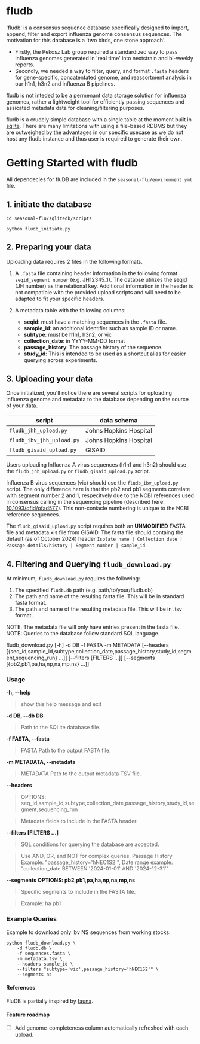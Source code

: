 # fludb

'fludb' is a consensus sequence database specifically designed to import, append, filter and export influenza genome consensus sequences. The motivation for this database is a 'two birds, one stone approach'.
- Firstly, the Pekosz Lab group required a standardized way to pass Influenza genomes generated in 'real time' into nextstrain and bi-weekly reports. 
- Secondly, we needed a way to filter, query, and format `.fasta` headers for gene-specific, concatentated genome, and reassortment analysis in our h1n1, h3n2 and influenza B pipelines.

fludb is not inteded to be a permenant data storage solution for influenza genomes, rather a lightweight tool for efficiently passing sequences and assicated metadata data for cleaning/filtering purposes. 

fludb is a crudely simple database with a single table at the moment built in [sqlite](https://www.sqlite.org/). There are many limitations with using a file-based RDBMS but they are outweighed by the advantages in our specific usecase as we do not host any fludb instance and thus user is required to generate their own.

# Getting Started with fludb

All dependecies for fluDB are included in the `seasonal-flu/environment.yml` file.

## 1. initiate the database

```shell
cd seasonal-flu/sqlitedb/scripts 

python fludb_initiate.py
```
## 2. Preparing your data
 
Uploading data requires 2 files in the following formats.

1. A `.fasta` file containing header information in the following format `seqid_segment number` (e.g. JH12345_1). The databse utilizes the seqid (JH number) as the relational key. Additional information in the header is not compatible with the provided upload scripts and will need to be adapted to fit your specific headers. 

2. A metadata table with the following columns:
   - **seqid**: must have a matching sequences in the `.fasta` file.
   - **sample_id**: an additional identifier such as sample ID or name. 
   - **subtype**: must be h1n1, h3n2, or vic
   - **collection_date**: in YYYY-MM-DD format
   - **passage_history**: The passage history of the sequence. 
   - **study_id**: This is intended to be used as a shortcut alias for easier querying across experiments. 

## 3. Uploading your data

Once initialized, you'll notice there are several scripts for uploading influenza genome and metadata to the database depending on the source of your data.

|script|data schema|
|--|--|
|`fludb_jhh_upload.py`|Johns Hopkins Hospital|
|`fludb_ibv_jhh_upload.py`|Johns Hopkins Hospital|
|`fludb_gisaid_upload.py`|GISAID|

Users uploading Influenza A virus sequences (h1n1 and h3n2) should use the `fludb_jhh_upload.py` or `fludb_gisaid_upload.py` script. 

Influenza B virus sequences (vic) should use the `fludb_ibv_upload.py` script. The only difference here is that the pb2 and pb1 segments correlate with segment number 2 and 1, respecitvely due to the NCBI references used in consensus calling in the sequencing pipeline (described here: [10.1093/ofid/ofad577](https://academic.oup.com/ofid/article/10/12/ofad577/7424824?login=false)). This non-coniacle numbering is unique to the NCBI reference sequences.

The `fludb_gisaid_upload.py` script requires both an **UNMODIFIED** FASTA file and metadata.xls file from GISAID. The fasta file should containg the default (as of October 2024) header `Isolate name | Collection date | Passage details/history | Segment number | sample_id`.


## 4. Filtering and Querying `fludb_download.py` 

At minimum, `fludb_download.py` requires the following:

1. The specified `fludb.db` path (e.g. path/to/your/fludb.db)
2. The path and name of the resulting fasta file. This will be in standard fasta format.
3. The path and name of the resulting metadata file. This will be in .tsv format. 

NOTE: The metadata file will only have entries present in the fasta file.
NOTE: Queries to the database follow standard SQL language. 

fludb_download.py [-h] -d DB -f FASTA -m METADATA [--headers [{seq_id,sample_id,subtype,collection_date,passage_history,study_id,segment,sequencing_run} ...]] [--filters [FILTERS ...]]
                         [--segments [{pb2,pb1,pa,ha,np,na,mp,ns} ...]]

### Usage

**-h, --help**

> show this help message and exit

**-d DB, --db DB**        

> Path to the SQLite database file.

**-f FASTA, --fasta** 

> FASTA Path to the output FASTA file.

**-m METADATA, --metadata** 

> METADATA Path to the output metadata TSV file.

**--headers**

> OPTIONS: seq_id,sample_id,subtype,collection_date,passage_history,study_id,segment,sequencing_run

> Metadata fields to include in the FASTA header.

**--filters [FILTERS ...]**

> SQL conditions for querying the database are accepted. 

> Use AND, OR, and NOT for complex queries. Passage History Example: "passage_history='hNEC1S2'", Date range example: "collection_date BETWEEN '2024-01-01' AND '2024-12-31'"

**--segments OPTIONS: pb2,pb1,pa,ha,np,na,mp,ns**
    
> Specific segments to include in the FASTA file. 

> Example: ha pb1 

### Example Queries

Example to download only ibv NS sequences from working stocks: 

```shell
python fludb_download.py \
    -d fludb.db \
    -f sequences.fasta \
    -m metadata.tsv \
    --headers sample_id \
    --filters "subtype='vic',passage_history='hNEC1S2'" \
    --segments ns
```

#### References

FluDB is partially inspired by [fauna](https://github.com/nextstrain/fauna).

#### Feature roadmap 

- [ ] Add genome-completeness column automatically refreshed with each upload.
